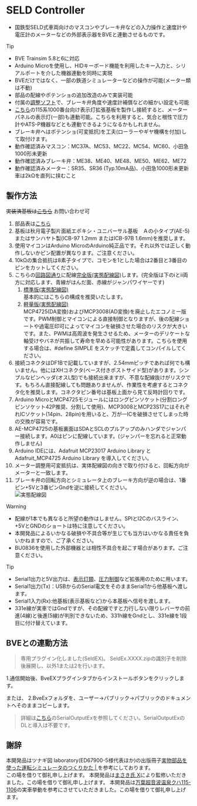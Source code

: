 # SELD Controller
- 国鉄型SELD式車両向けのマスコンやブレーキ弁などの入力操作と速度計や電圧計のメーターなどの外部表示器をBVEと連動させるものです。

> [!TIP]
>- BVE Trainsim 5.8と6に対応
>- Arduino Microを使用し、HIDキーボード機能を利用したキー入力と、シリアルポートを介した機器連動を同時に実現
>- BVEだけではなく、一部の鉄道シミュレーターなどの操作が可能(メーター類は不動)
>- 部品の配線やポテンショの追加改造のみで実装可能
>- 付属の[調整ソフト](https://github.com/GraphTechKEN/MC53_ME38_BVE_VM/releases/)で、ブレーキ弁角度や速度計補償などの細かい設定も可能
>- [こちら](115-1000_Display)の115系1000番台向け表示灯拡張基板を製作し接続すると、メーターパネルの表示灯(一部)も連動可能。こちらを利用すると、気合と根性で圧力計やATS-P機器などとも連動できるようになるかもしれません。
>- ブレーキ弁へはポテンショ(可変抵抗)を工夫(ローラーやギヤ機構を付加)して取付けます。
>- 動作確認済みマスコン：MC37A、MC53、MC22、MC54、MC60、小田急1000形未更新
>- 動作確認済みブレーキ弁：ME38、ME40、ME48、ME50、ME62、ME72
>- 動作確認済みメーター：SR35、SR36 (Typ.10mA品)、小田急1000形未更新車は2kΩを直列に挟むこと

## 製作方法
~~実装済基板は[こちら](http://graphtechken.booth.pm/items/6223832)~~ お問い合わせ可  
1. 部品表は[こちら](部品表.pdf)
2. 基板は秋月電子製片面紙エポキシ・ユニバーサル基板　Ａの小タイプ(AE-5)またはサンハヤト製(ICB-97 1.2mm またはICB-97B 1.6mm)を推奨します。
3. 使用マイコンはArduino MicroのArduino純正品です。それ以外では正しく動作しないかピン配置が異なります。ご注意ください。
4. 10kΩの集合抵抗は8素子タイプで、コモンを1とした場合は2番目と3番目のピンをカットしてください。
5. こちらの[回路図通り](ME38_MC53_BVE_VM_V4.2.0.6.pdf)に配線[完全版(実態配線図)](ME38_MC53_BVE_VM_V4.2.0.6.png)します。(完全版は下のⅰとⅱ両方に対応します、青線がはんだ面、赤線がジャンパワイヤーです)  
   1. [標準版(実態配線図)](ME38_MC53_BVE_VM_V4.2.0.6_Normal.png)  
      基本的にはこちらの構成を推奨いたします。  
   2. [軽量版(実態配線図)](ME38_MC53_BVE_VM_V4.2.0.6_Simple.png)  
      MCP4725(DA変換)およびMCP3008(AD変換)を廃止したエコノミー版です。PWM制御とマイコンによる直接制御となりますが、後の配線ショートや過電圧印可によってマイコンを破損させた場合のリスクが大きいです。また、PWMは高周波を発生させるため、メーターのデリケートな軸受けやバネが共振して寿命を早める可能性があります。こちらを使用する場合は、#define SIMPLE をスケッチで定義してコンパイルしてください。
7. 接続コネクタはDF1Bで記載していますが、2.54mmピッチであれば何でも構いません。他にはXHコネクタ(ベース付きポストサイド型)があります。シンプルなピンヘッダ(オスL型)でも接続出来ますが、不意な配線抜けがリスクです。もちろん直接配線しても問題ありませんが、作業性を考慮するとコネクタ化を推奨します。コネクタピン番号は基板上面から見て反時計回りです。
8. Arduino MicroとMCP4725モジュールにはロングピンソケット(分割ロングピンソケット42P推奨、分割して使用)、MCP3008とMCP23S17にはそれぞれICソケット(14pin、28pin)を用いると、万が一ICを破損させてしまった時の交換が容易です。
9. AE-MCP4725の基板裏面はSDAとSCLのプルアップのみハンダでジャンパー接続します。A0はピンに配線しています。(ジャンパーを忘れると正常動作しません)
10. Arduino IDEには、Adafruit MCP23017 Arduino Library と Adafruit_MCP4725 Arduino Library を導入してください。
11. メーター調整用可変抵抗は、実体配線図の向きで取り付けると、回転方向がメーターと一致します。
12. ブレーキ弁の回転方向とシミュレータ上のブレーキ方向が逆の場合は、1番ピン+5Vと3番ピンGndを逆に接続してください。  
   ![実態配線図](ME38_MC53_BVE_VM_V4.2.0.6.png)

> [!WARNING]
>- 配線が1本でも異なると所望の動作はしません。SPIとI2Cのバスライン、+5VとGNDのショートは特に注意してください。
>- 本開発品によるいかなる破損や不具合等が生じても当方はいかなる責任を負いかねますので、ご了承ください。
>- BU0836を使用した外部機器とは相性不具合を起こす場合があります。ご注意ください。

> [!TIP]
>- Serial1出力と5V出力は、[表示灯類](https://github.com/GraphTechKEN/115-1000_Display)、[圧力制御](https://github.com/GraphTechKEN/Densei)など拡張用のために用います。
>- Serial1出力(Tx)：USBからのSerial電文をそのままSerial1から他基板へ渡します。
>- Serial1入力(Rx):他基板(表示基板など)から本基板へ信号を渡します。
>- 331e線が実車ではGndですが、その配線ですと力行しない限りレバーサの前進(4線)と後進(5線)が判別できないため、331h線をGndとし、331e線を1段目に付け替えています。

## BVEとの連動方法
> 専用プラグイン化しました(SeldEX)。
SeldEx.XXXX.zipの識別子を削除後展開し、以外1または2を行います。

1.通信開始後、BveEXプラグインタブからインストールボタンをクリックします。

または、
2.BveExフォルダを、ユーザー->パブリック->パブリックのドキュメントへそのままコピーします。
> 詳細は[こちら](https://github.com/GraphTechKEN/SerialOutputEx)のSerialOutputExを参照してください。SerialOutputExのDLと導入は不要です。

## 謝辞
本開発品はツナギ図 laboratory(ED67900-5様代表ほか)の出版冊子[実物部品を使った運転シミュレータのつくりかた | ](https://booth.pm/ja/items/1756291)を参考にしております。  
この場を借りて御礼申し上げます。
本開発品は[まさき氏 X](https://x.com/ME48GEB1)により監修いただきました。この場を借りて御礼申し上げます。
本開発品は[万葉超音波温泉クハ115-1106](https://x.com/manyoonsen)の実車挙動を参考にさせていただきました。この場を借りて御礼申し上げます。


